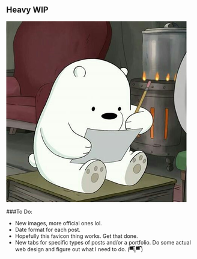 ## Heavy WIP

![RIP Image :(](images/icebeardraw.jpg "He do be drawing doe")

###To Do:

- New images, more official ones lol.
- Date format for each post.
- Hopefully this favicon thing works. Get that done.
- New tabs for specific types of posts and/or a portfolio. Do some actual web design and figure out what I need to do.
(▀̿Ĺ̯▀̿ ̿)
